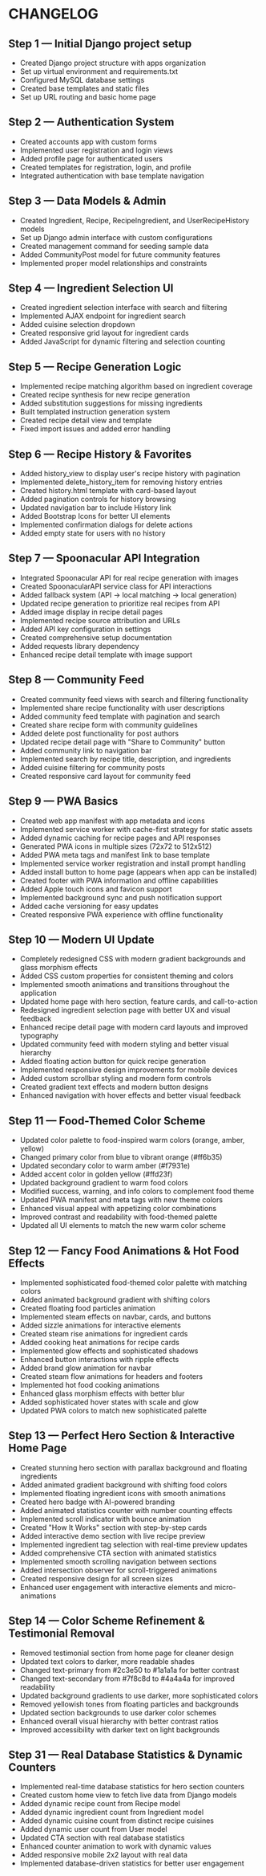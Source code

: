 # CHANGELOG

## Step 1 — Initial Django project setup
- Created Django project structure with apps organization
- Set up virtual environment and requirements.txt
- Configured MySQL database settings
- Created base templates and static files
- Set up URL routing and basic home page

## Step 2 — Authentication System
- Created accounts app with custom forms
- Implemented user registration and login views
- Added profile page for authenticated users
- Created templates for registration, login, and profile
- Integrated authentication with base template navigation

## Step 3 — Data Models & Admin
- Created Ingredient, Recipe, RecipeIngredient, and UserRecipeHistory models
- Set up Django admin interface with custom configurations
- Created management command for seeding sample data
- Added CommunityPost model for future community features
- Implemented proper model relationships and constraints

## Step 4 — Ingredient Selection UI
- Created ingredient selection interface with search and filtering
- Implemented AJAX endpoint for ingredient search
- Added cuisine selection dropdown
- Created responsive grid layout for ingredient cards
- Added JavaScript for dynamic filtering and selection counting

## Step 5 — Recipe Generation Logic
- Implemented recipe matching algorithm based on ingredient coverage
- Created recipe synthesis for new recipe generation
- Added substitution suggestions for missing ingredients
- Built templated instruction generation system
- Created recipe detail view and template
- Fixed import issues and added error handling

## Step 6 — Recipe History & Favorites
- Added history_view to display user's recipe history with pagination
- Implemented delete_history_item for removing history entries
- Created history.html template with card-based layout
- Added pagination controls for history browsing
- Updated navigation bar to include History link
- Added Bootstrap Icons for better UI elements
- Implemented confirmation dialogs for delete actions
- Added empty state for users with no history

## Step 7 — Spoonacular API Integration
- Integrated Spoonacular API for real recipe generation with images
- Created SpoonacularAPI service class for API interactions
- Added fallback system (API → local matching → local generation)
- Updated recipe generation to prioritize real recipes from API
- Added image display in recipe detail pages
- Implemented recipe source attribution and URLs
- Added API key configuration in settings
- Created comprehensive setup documentation
- Added requests library dependency
- Enhanced recipe detail template with image support

## Step 8 — Community Feed
- Created community feed views with search and filtering functionality
- Implemented share recipe functionality with user descriptions
- Added community feed template with pagination and search
- Created share recipe form with community guidelines
- Added delete post functionality for post authors
- Updated recipe detail page with "Share to Community" button
- Added community link to navigation bar
- Implemented search by recipe title, description, and ingredients
- Added cuisine filtering for community posts
- Created responsive card layout for community feed

## Step 9 — PWA Basics
- Created web app manifest with app metadata and icons
- Implemented service worker with cache-first strategy for static assets
- Added dynamic caching for recipe pages and API responses
- Generated PWA icons in multiple sizes (72x72 to 512x512)
- Added PWA meta tags and manifest link to base template
- Implemented service worker registration and install prompt handling
- Added install button to home page (appears when app can be installed)
- Created footer with PWA information and offline capabilities
- Added Apple touch icons and favicon support
- Implemented background sync and push notification support
- Added cache versioning for easy updates
- Created responsive PWA experience with offline functionality

## Step 10 — Modern UI Update
- Completely redesigned CSS with modern gradient backgrounds and glass morphism effects
- Added CSS custom properties for consistent theming and colors
- Implemented smooth animations and transitions throughout the application
- Updated home page with hero section, feature cards, and call-to-action
- Redesigned ingredient selection page with better UX and visual feedback
- Enhanced recipe detail page with modern card layouts and improved typography
- Updated community feed with modern styling and better visual hierarchy
- Added floating action button for quick recipe generation
- Implemented responsive design improvements for mobile devices
- Added custom scrollbar styling and modern form controls
- Created gradient text effects and modern button designs
- Enhanced navigation with hover effects and better visual feedback

## Step 11 — Food-Themed Color Scheme
- Updated color palette to food-inspired warm colors (orange, amber, yellow)
- Changed primary color from blue to vibrant orange (#ff6b35)
- Updated secondary color to warm amber (#f7931e)
- Added accent color in golden yellow (#ffd23f)
- Updated background gradient to warm food colors
- Modified success, warning, and info colors to complement food theme
- Updated PWA manifest and meta tags with new theme colors
- Enhanced visual appeal with appetizing color combinations
- Improved contrast and readability with food-themed palette
- Updated all UI elements to match the new warm color scheme

## Step 12 — Fancy Food Animations & Hot Food Effects
- Implemented sophisticated food-themed color palette with matching colors
- Added animated background gradient with shifting colors
- Created floating food particles animation
- Implemented steam effects on navbar, cards, and buttons
- Added sizzle animations for interactive elements
- Created steam rise animations for ingredient cards
- Added cooking heat animations for recipe cards
- Implemented glow effects and sophisticated shadows
- Enhanced button interactions with ripple effects
- Added brand glow animation for navbar
- Created steam flow animations for headers and footers
- Implemented hot food cooking animations
- Enhanced glass morphism effects with better blur
- Added sophisticated hover states with scale and glow
- Updated PWA colors to match new sophisticated palette

## Step 13 — Perfect Hero Section & Interactive Home Page
- Created stunning hero section with parallax background and floating ingredients
- Added animated gradient background with shifting food colors
- Implemented floating ingredient icons with smooth animations
- Created hero badge with AI-powered branding
- Added animated statistics counter with number counting effects
- Implemented scroll indicator with bounce animation
- Created "How It Works" section with step-by-step cards
- Added interactive demo section with live recipe preview
- Implemented ingredient tag selection with real-time preview updates
- Added comprehensive CTA section with animated statistics
- Implemented smooth scrolling navigation between sections
- Added intersection observer for scroll-triggered animations
- Created responsive design for all screen sizes
- Enhanced user engagement with interactive elements and micro-animations

## Step 14 — Color Scheme Refinement & Testimonial Removal
- Removed testimonial section from home page for cleaner design
- Updated text colors to darker, more readable shades
- Changed text-primary from #2c3e50 to #1a1a1a for better contrast
- Changed text-secondary from #7f8c8d to #4a4a4a for improved readability
- Updated background gradients to use darker, more sophisticated colors
- Removed yellowish tones from floating particles and backgrounds
- Updated section backgrounds to use darker color schemes
- Enhanced overall visual hierarchy with better contrast ratios
- Improved accessibility with darker text on light backgrounds

## Step 31 — Real Database Statistics & Dynamic Counters
- Implemented real-time database statistics for hero section counters
- Created custom home view to fetch live data from Django models
- Added dynamic recipe count from Recipe model
- Added dynamic ingredient count from Ingredient model
- Added dynamic cuisine count from distinct recipe cuisines
- Added dynamic user count from User model
- Updated CTA section with real database statistics
- Enhanced counter animation to work with dynamic values
- Added responsive mobile 2x2 layout with real data
- Implemented database-driven statistics for better user engagement
